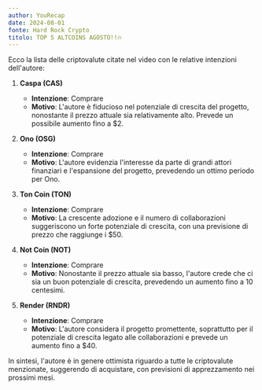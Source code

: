 ```yaml
---
author: YouRecap
date: 2024-08-01
fonte: Hard Rock Crypto
titolo: TOP 5 ALTCOINS AGOSTO!!🔥
---
```


Ecco la lista delle criptovalute citate nel video con le relative intenzioni dell'autore:

1. **Caspa (CAS)**
   - **Intenzione**: Comprare
   - **Motivo**: L'autore è fiducioso nel potenziale di crescita del progetto, nonostante il prezzo attuale sia relativamente alto. Prevede un possibile aumento fino a $2.

2. **Ono (OSG)**
   - **Intenzione**: Comprare
   - **Motivo**: L'autore evidenzia l'interesse da parte di grandi attori finanziari e l'espansione del progetto, prevedendo un ottimo periodo per Ono.

3. **Ton Coin (TON)**
   - **Intenzione**: Comprare
   - **Motivo**: La crescente adozione e il numero di collaborazioni suggeriscono un forte potenziale di crescita, con una previsione di prezzo che raggiunge i $50.

4. **Not Coin (NOT)**
   - **Intenzione**: Comprare
   - **Motivo**: Nonostante il prezzo attuale sia basso, l'autore crede che ci sia un buon potenziale di crescita, prevedendo un aumento fino a 10 centesimi.

5. **Render (RNDR)**
   - **Intenzione**: Comprare
   - **Motivo**: L'autore considera il progetto promettente, soprattutto per il potenziale di crescita legato alle collaborazioni e prevede un aumento fino a $40.

In sintesi, l'autore è in genere ottimista riguardo a tutte le criptovalute menzionate, suggerendo di acquistare, con previsioni di apprezzamento nei prossimi mesi.
